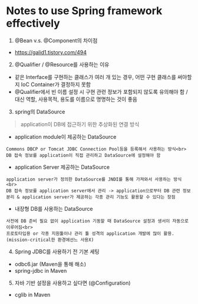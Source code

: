 # Notes to use Spring framework effectively

1. @Bean v.s. @Component의 차이점
  - https://galid1.tistory.com/494
2. @Qualifier / @Resource를 사용하는 이유
  - 같은 Interface를 구현하는 클래스가 여러 개 있는 경우, 어떤 구현 클래스를 써야할지 IoC Container가 결정하지 못함
  - @Qualifier에서 빈 이름 설정 시 구현 관련 정보가 포함되지 않도록 유의해야 함 / 대신  역할, 사용목적, 용도를 이름으로 명명하는 것이 좋음
  
3. spring의 DataSource
> application이 DB에 접근하기 위한 추상화된 연결 방식

  - application module이 제공하는 DataSource
```
Commons DBCP or Tomcat JDBC Connection Pool등을 등록해서 사용하는 방식<br>
DB 접속 정보를 application이 직접 관리하고 DataSource에 설정해야 함
```
  - application Server 제공하는 DataSource
```
application server가 정의한 DataSource를 JNDI를 통해 가져와서 사용하는 방식<br>
DB 접속 정보를 application server에서 관리 -> application으로부터 DB 관련 정보 분리 & application server가 제공하는 각종 관리 기능도 활용할 수 있다는 장점
```
  - 내장형 DB를 사용하는 DataSource
```
사전에 DB 준비 필요 없이 application 기동할 때 DataSource 설정과 생서이 자동으로 이루어짐<br>
프로토타입용 or 각종 지원툴이나 관리 툴 성격의 application 개발에 많이 활용. (mission-critical한 환경에선느 사용X)
```
4. Spring JDBC를 사용하기 전 기본 세팅
  - odbc6.jar (Maven을 통해 해소)
  - spring-jdbc in Maven
5. 자바 기반 설정을 사용하고 싶다면 (@Configuration)
  - cglib in Maven
